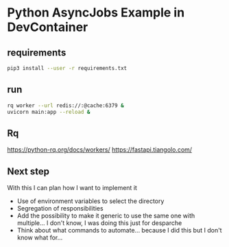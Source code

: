# Python AsyncJobs Example in DevContainer

## requirements

```bash
pip3 install --user -r requirements.txt
```

## run

```bash
rq worker --url redis://:@cache:6379 &
uvicorn main:app --reload &
```

## Rq

<https://python-rq.org/docs/workers/>
<https://fastapi.tiangolo.com/>

## Next step

With this I can plan how I want to implement it

- Use of environment variables to select the directory
- Segregation of responsibilities
- Add the possibility to make it generic to use the same one with multiple... I don't know, I was doing this just for desparche
- Think about what commands to automate... because I did this but I don't know what for...
